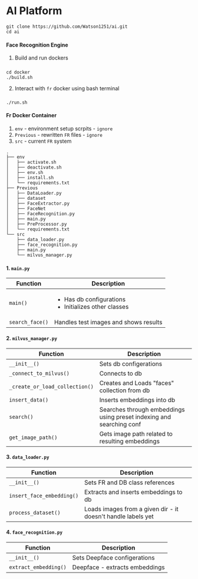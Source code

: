 # AI Platform
    git clone https://github.com/Watson1251/ai.git
    cd ai

#### Face Recognition Engine
1. Build and run dockers

#####
    cd docker
    ./build.sh

2. Interact with `fr` docker using bash terminal

#####
    ./run.sh

#### Fr Docker Container
1. `env` - environment setup scrpits  - `ignore`
2. `Previous` - rewritten `FR` files - `ignore`
3. `src` - current `FR` system

```
.
├── env
│   ├── activate.sh
│   ├── deactivate.sh
│   ├── env.sh
│   ├── install.sh
│   └── requirements.txt
├── Previous
│   ├── DataLoader.py
│   ├── dataset
│   ├── FaceExtractor.py
│   ├── FaceNet
│   ├── FaceRecognition.py
│   ├── main.py
│   ├── PreProcessor.py
│   └── requirements.txt
└── src
    ├── data_loader.py
    ├── face_recognition.py
    ├── main.py
    └── milvus_manager.py
```

#### 1. `main.py`
Function            | Description
-------------       | -------------
`main()`            | <ul><li>Has db configurations</li><li>Initializes other classes</li></ul>
`search_face()`     | Handles test images and shows results

#### 2. `milvus_manager.py`
Function                        | Description
-------------                   | -------------
`__init__()`                    | Sets db configerations
`_connect_to_milvus()`          | Connects to db
`_create_or_load_collection()`  | Creates and Loads "faces" collection from db
`insert_data()`                 | Inserts embeddings into db
`search()`                      | Searches through embeddings using preset indexing and searching conf
`get_image_path()`              | Gets image path related to resulting embeddings
#### 3. `data_loader.py`
Function                        | Description
-------------                   | -------------
`__init__()`                    | Sets FR and DB class references
`insert_face_embedding()`       | Extracts and inserts embeddings to db
`process_dataset()`             | Loads images from a given dir - it doesn't handle labels yet
#### 4. `face_recognition.py`
Function                        | Description
-------------                   | -------------
`__init__()`                    | Sets Deepface configerations
`extract_embedding()`           | Deepface - extracts embeddings